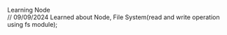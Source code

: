 Learning Node       
// 09/09/2024  Learned about Node,  File System(read and write operation using fs module);